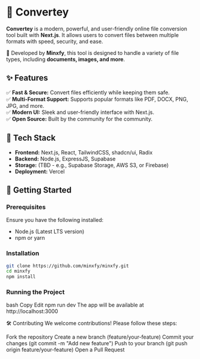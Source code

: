 # 🌌 Convertey

**Convertey** is a modern, powerful, and user-friendly online file conversion tool built with **Next.js**. It allows users to convert files between multiple formats with speed, security, and ease.

🚀 Developed by **Minxfy**, this tool is designed to handle a variety of file types, including **documents, images, and more**.

## ✨ Features

✅ **Fast & Secure:** Convert files efficiently while keeping them safe.  
✅ **Multi-Format Support:** Supports popular formats like PDF, DOCX, PNG, JPG, and more.  
✅ **Modern UI:** Sleek and user-friendly interface with Next.js.  
✅ **Open Source:** Built by the community for the community.

## 🔧 Tech Stack

- **Frontend:** Next.js, React, TailwindCSS, shadcn/ui, Radix
- **Backend:** Node.js, ExpressJS, Supabase
- **Storage:** (TBD - e.g., Supabase Storage, AWS S3, or Firebase)
- **Deployment:** Vercel

## 🚀 Getting Started

### Prerequisites

Ensure you have the following installed:

- Node.js (Latest LTS version)
- npm or yarn

### Installation

```bash
git clone https://github.com/minxfy/minxfy.git
cd minxfy
npm install

```

### Running the Project

bash
Copy
Edit
npm run dev
The app will be available at http://localhost:3000

🛠️ Contributing
We welcome contributions! Please follow these steps:

Fork the repository
Create a new branch (feature/your-feature)
Commit your changes (git commit -m "Add new feature")
Push to your branch (git push origin feature/your-feature)
Open a Pull Request
